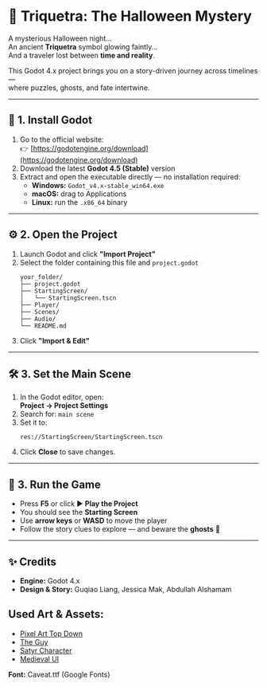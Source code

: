 # 👻 Triquetra: The Halloween Mystery

A mysterious Halloween night…  
An ancient **Triquetra** symbol glowing faintly…  
And a traveler lost between **time and reality**.

This Godot 4.x project brings you on a story-driven journey across timelines —  
where puzzles, ghosts, and fate intertwine.

---

## 🧩 1. Install Godot

1. Go to the official website:  
   👉 [https://godotengine.org/download](https://godotengine.org/download)
2. Download the latest **Godot 4.5 (Stable)** version  
3. Extract and open the executable directly — no installation required:
   - **Windows:** `Godot_v4.x-stable_win64.exe`
   - **macOS:** drag to Applications
   - **Linux:** run the `.x86_64` binary

---

## ⚙️ 2. Open the Project

1. Launch Godot and click **"Import Project"**
2. Select the folder containing this file and `project.godot`
   ```
   your_folder/
   ├── project.godot
   ├── StartingScreen/
   │   └── StartingScreen.tscn
   ├── Player/
   ├── Scenes/
   ├── Audio/
   └── README.md
   ```
3. Click **"Import & Edit"**

---

## 🛠️ 3. Set the Main Scene

1. In the Godot editor, open:  
   **Project → Project Settings**
2. Search for: `main scene`
3. Set it to:
   ```
   res://StartingScreen/StartingScreen.tscn
   ```
4. Click **Close** to save changes.

---

## 🚀 3. Run the Game

- Press **F5** or click ▶️ **Play the Project**
- You should see the **Starting Screen**
- Use **arrow keys** or **WASD** to move the player
- Follow the story clues to explore — and beware the **ghosts** 👻

---

## ✨ Credits

- **Engine:** Godot 4.x  
- **Design & Story:** Guqiao Liang, Jessica Mak, Abdullah Alshamam
## Used Art & Assets:
- [Pixel Art Top Down](https://cainos.itch.io/pixel-art-top-down-basic)  
- [The Guy](https://escape-pixel.itch.io/animated-character-template-asset-pack-2d-pixel-art)  
- [Satyr Character](https://lucky-loops.itch.io/character-satyr)  
- [Medieval UI](https://toffeecraft.itch.io/ui-user-interface-pack-medieval)

**Font:** Caveat.ttf (Google Fonts)  

